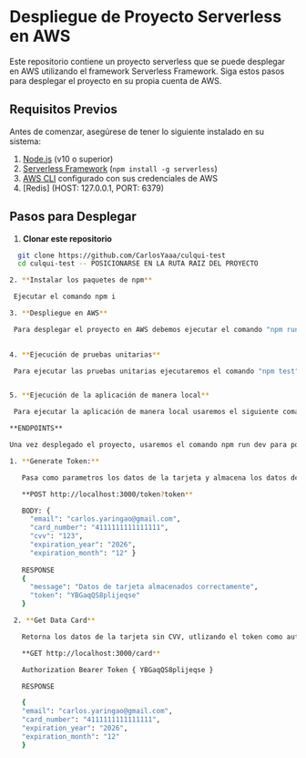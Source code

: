 # Despliegue de Proyecto Serverless en AWS

Este repositorio contiene un proyecto serverless que se puede desplegar en AWS utilizando el framework Serverless Framework. Siga estos pasos para desplegar el proyecto en su propia cuenta de AWS.

## Requisitos Previos

Antes de comenzar, asegúrese de tener lo siguiente instalado en su sistema:

1. [Node.js](https://nodejs.org/) (v10 o superior)
2. [Serverless Framework](https://www.serverless.com/framework/docs/getting-started/) (`npm install -g serverless`)
3. [AWS CLI](https://aws.amazon.com/cli/) configurado con sus credenciales de AWS
4. [Redis] (HOST: 127.0.0.1, PORT: 6379)
## Pasos para Desplegar

1. **Clonar este repositorio**

 ```bash
   git clone https://github.com/CarlosYaaa/culqui-test
   cd culqui-test -- POSICIONARSE EN LA RUTA RAIZ DEL PROYECTO

2. **Instalar los paquetes de npm**

  Ejecutar el comando npm i

3. **Despliegue en AWS**

  Para desplegar el proyecto en AWS debemos ejecutar el comando "npm run deploy"
  

4. **Ejecución de pruebas unitarias**

  Para ejecutar las pruebas unitarias ejecutaremos el comando "npm test"


5. **Ejecución de la aplicación de manera local**

  Para ejecutar la aplicación de manera local usaremos el siguiente comando "npm run dev"

**ENDPOINTS**

 Una vez desplegado el proyecto, usaremos el comando npm run dev para poder ejecutar el proyecto de manera local y realizar la prueba de los 2 endpoints

 1. **Generate Token:**

    Pasa como parametros los datos de la tarjeta y almacena los datos de la misma bajo un token, todo esto se guardara en redis de manera local

    **POST http://localhost:3000/token?token**

    BODY: {
      "email": "carlos.yaringao@gmail.com",
      "card_number": "4111111111111111",
      "cvv": "123",
      "expiration_year": "2026",
      "expiration_month": "12" }
    
    RESPONSE 
    {
      "message": "Datos de tarjeta almacenados correctamente",
      "token": "YBGaqQS8plijeqse"
    }

  2. **Get Data Card**

    Retorna los datos de la tarjeta sin CVV, utlizando el token como autenticador.

    **GET http://localhost:3000/card**

    Authorization Bearer Token { YBGaqQS8plijeqse }

    RESPONSE

    {
    "email": "carlos.yaringao@gmail.com",
    "card_number": "4111111111111111",
    "expiration_year": "2026",
    "expiration_month": "12"
    }

